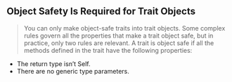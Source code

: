 ## Object Safety Is Required for Trait Objects

> You can only make object-safe traits into trait objects. Some complex rules govern all the properties that make a trait object safe, but in practice, only two rules are relevant. A trait is object safe if all the methods defined in the trait have the following properties:

* The return type isn’t Self.
* There are no generic type parameters.
